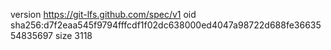 version https://git-lfs.github.com/spec/v1
oid sha256:d7f2eaa545f9794fffcdf1f02dc638000ed4047a98722d688fe3663554835697
size 3118
